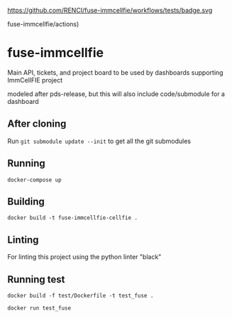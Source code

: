 https://github.com/RENCI/fuse-immcellfie/workflows/tests/badge.svg

fuse-immcellfie/actions)

# fuse-immcellfie

Main API, tickets, and project board to be used by dashboards supporting ImmCellFIE project

modeled after pds-release, but this will also include code/submodule for a dashboard

## After cloning

Run `git submodule update --init` to get all the git submodules

## Running

`docker-compose up`

## Building

`docker build -t fuse-immcellfie-cellfie .`

## Linting

For linting this project using the python linter "black"

## Running test

`docker build -f test/Dockerfile -t test_fuse .`

`docker run test_fuse`
